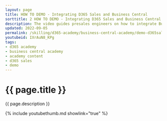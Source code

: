 ```yaml
---
layout: page
title: HOW TO DEMO - Integrating D365 Sales and Business Central
sorttitle: 2 HOW TO DEMO - Integrating D365 Sales and Business Central
description: The video guides presales engineers on how to integrate Business Central with Dynamics 365 Sales.
updated: 2022-09-05
permalink: /skilling/d365-academy/business-central-academy/demo-d365sales
youtubeid: IXrAuN8_KPg
tags: 
- d365 academy
- business central academy
- academy content
- d365 sales
- demo
---
```


# {{ page.title }}

{{ page.description }}

{% include youtubethumb.md showlink="true" %}
